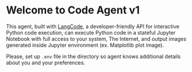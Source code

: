# Welcome to Code Agent v1

This agent, built with [LangCode](https://github.com/keell0renz/langcode), a developer-friendly API for interactive Python code execution, can execute Python code in a stateful Jupyter Notebook with full access to your system, The Internet, and output images generated inside Jupyter environment (ex. Matplotlib plot image).

Please, set up `.env` file in the directory so agent knows additional details about you and your preferences.

